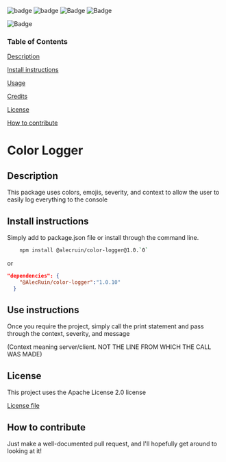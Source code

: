 
  ![badge](https://img.shields.io/badge/Node.js-43853D?style=for-the-badge&logo=node.js&logoColor=white)
  ![badge](https://img.shields.io/github/downloads/AlecRuin/color-logger/total?style=for-the-badge)
  ![Badge](https://img.shields.io/github/languages/code-size/AlecRuin/color-logger?style=for-the-badge)
  ![Badge](https://img.shields.io/github/issues/AlecRuin/color-logger?style=for-the-badge)

  ![Badge](https://img.shields.io/github/stars/AlecRuin/color-logger?style=social)
### Table of Contents 

[Description](#Description)

[Install instructions](#Install-instructions)

[Usage](#Use-instructions)

[Credits](#Credits)

[License](#License)

[How to contribute](#How-to-contribute)
# Color Logger

## Description

This package uses colors, emojis, severity, and context to allow the user to easily log everything to the console

## Install instructions

Simply add to package.json file or install through the command line.
```sh
    npm install @alecruin/color-logger@1.0.`0`
```
or
```json
"dependencies": {
    "@AlecRuin/color-logger":"1.0.10"
  }
```

## Use instructions

Once you require the project, simply call the print statement and pass through the context, severity, and message 

(Context meaning server/client. NOT THE LINE FROM WHICH THE CALL WAS MADE)


## License 

This project uses the Apache License 2.0 license

[License file](LICENSE.txt)
## How to contribute

Just make a well-documented pull request, and I'll hopefully get around to looking at it!
